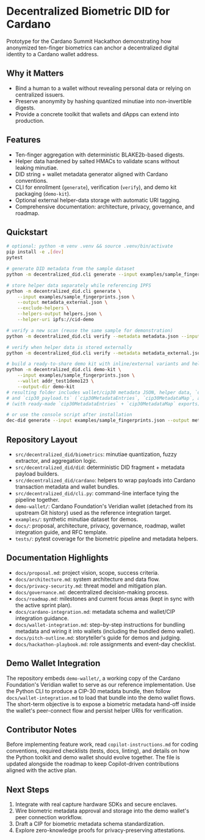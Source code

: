 # Decentralized Biometric DID for Cardano

Prototype for the Cardano Summit Hackathon demonstrating how anonymized ten-finger biometrics can anchor a decentralized digital identity to a Cardano wallet address.

## Why it Matters
- Bind a human to a wallet without revealing personal data or relying on centralized issuers.
- Preserve anonymity by hashing quantized minutiae into non-invertible digests.
- Provide a concrete toolkit that wallets and dApps can extend into production.

## Features
- Ten-finger aggregation with deterministic BLAKE2b-based digests.
- Helper data hardened by salted HMACs to validate scans without leaking minutiae.
- DID string + wallet metadata generator aligned with Cardano conventions.
- CLI for enrollment (`generate`), verification (`verify`), and demo kit packaging (`demo-kit`).
- Optional external helper-data storage with automatic URI tagging.
- Comprehensive documentation: architecture, privacy, governance, and roadmap.

## Quickstart
```bash
# optional: python -m venv .venv && source .venv/bin/activate
pip install -e .[dev]
pytest

# generate DID metadata from the sample dataset
python -m decentralized_did.cli generate --input examples/sample_fingerprints.json --output metadata.json

# store helper data separately while referencing IPFS
python -m decentralized_did.cli generate \
	--input examples/sample_fingerprints.json \
	--output metadata_external.json \
	--exclude-helpers \
	--helpers-output helpers.json \
	--helper-uri ipfs://cid-demo

# verify a new scan (reuse the same sample for demonstration)
python -m decentralized_did.cli verify --metadata metadata.json --input examples/sample_fingerprints.json

# verify when helper data is stored externally
python -m decentralized_did.cli verify --metadata metadata_external.json --input examples/sample_fingerprints.json --helpers helpers.json

# build a ready-to-share demo kit with inline/external variants and helper data
python -m decentralized_did.cli demo-kit \
	--input examples/sample_fingerprints.json \
	--wallet addr_test1demo123 \
	--output-dir demo-kit
# resulting folder includes wallet/cip30 metadata JSON, helper data, `demo_summary.{txt,json}`,
# and `cip30_payload.ts` (`cip30MetadataEntries`, `cip30MetadataMap`, and `helperData` exports for dApps)
# (with ready-made `cip30MetadataEntries` + `cip30MetadataMap` exports)

# or use the console script after installation
dec-did generate --input examples/sample_fingerprints.json --output metadata.json --quiet
```

## Repository Layout
- `src/decentralized_did/biometrics`: minutiae quantization, fuzzy extractor, and aggregation logic.
- `src/decentralized_did/did`: deterministic DID fragment + metadata payload builders.
- `src/decentralized_did/cardano`: helpers to wrap payloads into Cardano transaction metadata and wallet bundles.
- `src/decentralized_did/cli.py`: command-line interface tying the pipeline together.
- `demo-wallet/`: Cardano Foundation's Veridian wallet (detached from its upstream Git history) used as the reference integration target.
- `examples/`: synthetic minutiae dataset for demos.
- `docs/`: proposal, architecture, privacy, governance, roadmap, wallet integration guide, and RFC template.
- `tests/`: pytest coverage for the biometric pipeline and metadata helpers.

## Documentation Highlights
- `docs/proposal.md`: project vision, scope, success criteria.
- `docs/architecture.md`: system architecture and data flow.
- `docs/privacy-security.md`: threat model and mitigation plan.
- `docs/governance.md`: decentralized decision-making process.
- `docs/roadmap.md`: milestones and current focus areas (kept in sync with the active sprint plan).
- `docs/cardano-integration.md`: metadata schema and wallet/CIP integration guidance.
- `docs/wallet-integration.md`: step-by-step instructions for bundling metadata and wiring it into wallets (including the bundled demo wallet).
- `docs/pitch-outline.md`: storyteller's guide for demos and judging.
- `docs/hackathon-playbook.md`: role assignments and event-day checklist.

## Demo Wallet Integration

The repository embeds `demo-wallet/`, a working copy of the Cardano Foundation's Veridian wallet to serve as our reference implementation. Use the Python CLI to produce a CIP-30 metadata bundle, then follow `docs/wallet-integration.md` to load that bundle into the demo wallet flows. The short-term objective is to expose a biometric metadata hand-off inside the wallet's peer-connect flow and persist helper URIs for verification.

## Contributor Notes

Before implementing feature work, read `copilot-instructions.md` for coding conventions, required checklists (tests, docs, linting), and details on how the Python toolkit and demo wallet should evolve together. The file is updated alongside the roadmap to keep Copilot-driven contributions aligned with the active plan.

## Next Steps
1. Integrate with real capture hardware SDKs and secure enclaves.
2. Wire biometric metadata approval and storage into the demo wallet's peer connection workflow.
3. Draft a CIP for biometric metadata schema standardization.
4. Explore zero-knowledge proofs for privacy-preserving attestations.
